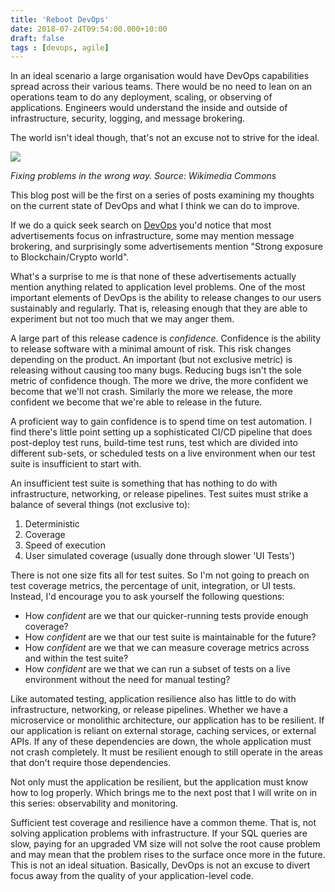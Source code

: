 ```yaml
---
title: 'Reboot DevOps'
date: 2018-07-24T09:54:00.000+10:00
draft: false
tags : [devops, agile]
---
```


In an ideal scenario a large organisation would have DevOps capabilities spread across their various teams. There would be no need to lean on an operations team to do any deployment, scaling, or observing of applications. Engineers would understand the inside and outside of infrastructure, security, logging, and message brokering.


The world isn't ideal though, that's not an excuse not to strive for the ideal.

[![](https://1.bp.blogspot.com/-XcftbaimgWo/W1ZrlVdh5QI/AAAAAAAASg4/O_S_U48Nuyg1LtcWEG4WGJ1H2m6CKLXdgCLcBGAs/s400/800px-Too_Busy_To_Improve_-_Performance_Management_-_Square_Wheels%255B1%255D.png)](https://1.bp.blogspot.com/-XcftbaimgWo/W1ZrlVdh5QI/AAAAAAAASg4/O_S_U48Nuyg1LtcWEG4WGJ1H2m6CKLXdgCLcBGAs/s1600/800px-Too_Busy_To_Improve_-_Performance_Management_-_Square_Wheels%255B1%255D.png)

*Fixing problems in the wrong way. Source: Wikimedia Commons*

This blog post will be the first on a series of posts examining my thoughts on the current state of DevOps and what I think we can do to improve.  

If we do a quick seek search on [DevOps](https://www.seek.com.au/DevOps-jobs) you'd notice that most advertisements focus on infrastructure, some may mention message brokering, and surprisingly some advertisements mention "Strong exposure to Blockchain/Crypto world".  

What's a surprise to me is that none of these advertisements actually mention anything related to application level problems. One of the most important elements of DevOps is the ability to release changes to our users sustainably and regularly. That is, releasing enough that they are able to experiment but not too much that we may anger them.  

A large part of this release cadence is _confidence_. Confidence is the ability to release software with a minimal amount of risk. This risk changes depending on the product. An important (but not exclusive metric) is releasing without causing too many bugs. Reducing bugs isn't the sole metric of confidence though. The more we drive, the more confident we become that we'll not crash. Similarly the more we release, the more confident we become that we're able to release in the future.  

A proficient way to gain confidence is to spend time on test automation. I find there's little point setting up a sophisticated CI/CD pipeline that does post-deploy test runs, build-time test runs, test which are divided into different sub-sets, or scheduled tests on a live environment when our test suite is insufficient to start with.  

An insufficient test suite is something that has nothing to do with infrastructure, networking, or release pipelines. Test suites must strike a balance of several things (not exclusive to):  


1.  Deterministic
2.  Coverage
3.  Speed of execution
4.  User simulated coverage (usually done through slower 'UI Tests')

  
There is not one size fits all for test suites. So I'm not going to preach on test coverage metrics, the percentage of unit, integration, or UI tests. Instead, I'd encourage you to ask yourself the following questions:  


-   How _confident_ are we that our quicker-running tests provide enough coverage?
-   How _confident_ are we that our test suite is maintainable for the future?
-   How _confident_ are we that we can measure coverage metrics across and within the test suite?
-   How _confident_ are we that we can run a subset of tests on a live environment without the need for manual testing?

Like automated testing, application resilience also has little to do with infrastructure, networking, or release pipelines. Whether we have a microservice or monolithic architecture, our application has to be resilient. If our application is reliant on external storage, caching services, or external APIs. If any of these dependencies are down, the whole application must not crash completely. It must be resilient enough to still operate in the areas that don't require those dependencies. 

Not only must the application be resilient, but the application must know how to log properly. Which brings me to the next post that I will write on in this series: observability and monitoring.

Sufficient test coverage and resilience have a common theme. That is, not solving application problems with infrastructure. If your SQL queries are slow, paying for an upgraded VM size will not solve the root cause problem and may mean that the problem rises to the surface once more in the future. This is not an ideal situation. Basically, DevOps is not an excuse to divert focus away from the quality of your application-level code.